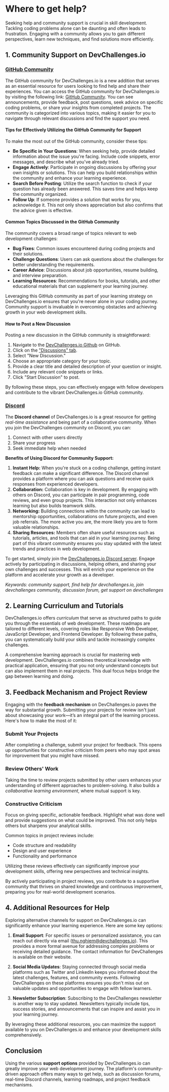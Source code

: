 # Where to get help?

Seeking help and community support is crucial in skill development. Tackling coding problems alone can be daunting and often leads to frustration. Engaging with a community allows you to gain different perspectives, learn new techniques, and find solutions more efficiently.

## 1. Community Support on DevChallenges.io

### [GitHub Community](https://github.com/orgs/devchallenges-io/discussions)

The GitHub community for DevChallenges.io is a new addition that serves as an essential resource for users looking to find help and share their experiences. You can access the GitHub community for DevChallenges.io by visiting the following link: [GitHub Community](https://github.com/orgs/devchallenges-io/discussions). You can see announcements, provide feedback, post questions, seek advice on specific coding problems, or share your insights from completed projects. The community is categorized into various topics, making it easier for you to navigate through relevant discussions and find the support you need.

#### Tips for Effectively Utilizing the GitHub Community for Support

To make the most out of the GitHub community, consider these tips:

- **Be Specific in Your Questions**: When seeking help, provide detailed information about the issue you're facing. Include code snippets, error messages, and describe what you've already tried.
- **Engage Actively**: Participate in ongoing discussions by offering your own insights or solutions. This can help you build relationships within the community and enhance your learning experience.
- **Search Before Posting**: Utilize the search function to check if your question has already been answered. This saves time and helps keep the community organized.
- **Follow Up**: If someone provides a solution that works for you, acknowledge it. This not only shows appreciation but also confirms that the advice given is effective.

#### Common Topics Discussed in the GitHub Community

The community covers a broad range of topics relevant to web development challenges:

- **Bug Fixes**: Common issues encountered during coding projects and their solutions.
- **Challenge Questions**: Users can ask questions about the challenges for better understanding the requirements.
- **Career Advice**: Discussions about job opportunities, resume building, and interview preparation.
- **Learning Resources**: Recommendations for books, tutorials, and other educational materials that can supplement your learning journey.

Leveraging this GitHub community as part of your learning strategy on DevChallenges.io ensures that you're never alone in your coding journey. Community support is invaluable in overcoming obstacles and achieving growth in your web development skills.

#### How to Post a New Discussion

Posting a new discussion in the GitHub community is straightforward:

1.  Navigate to the [DevChallenges.io Github](https://github.com/devchallenges-io) on GitHub.
2.  Click on the ["Discussions" tab](https://github.com/orgs/devchallenges-io/discussions).
3.  Select "New Discussion."
4.  Choose an appropriate category for your topic.
5.  Provide a clear title and detailed description of your question or insight.
6.  Include any relevant code snippets or links.
7.  Click "Start Discussion" to post.

By following these steps, you can effectively engage with fellow developers and contribute to the vibrant DevChallenges.io GitHub community.

### [Discord](https://discord.com/invite/3R6vFeM)

The **Discord channel** of DevChallenges.io is a great resource for getting _real-time assistance_ and being part of a collaborative community. When you join the DevChallenges community on Discord, you can:

1.  Connect with other users directly
2.  Share your progress
3.  Seek immediate help when needed

**Benefits of Using Discord for Community Support:**

1.  **Instant Help:** When you're stuck on a coding challenge, getting instant feedback can make a significant difference. The Discord channel provides a platform where you can ask questions and receive quick responses from experienced developers.
2.  **Collaboration:** Collaboration is key in development. By engaging with others on Discord, you can participate in pair programming, code reviews, and even group projects. This interaction not only enhances learning but also builds teamwork skills.
3.  **Networking:** Building connections within the community can lead to mentorship opportunities, collaborations on future projects, and even job referrals. The more active you are, the more likely you are to form valuable relationships.
4.  **Sharing Resources:** Members often share useful resources such as tutorials, articles, and tools that can aid in your learning journey. Being part of this vibrant community ensures you stay updated with the latest trends and practices in web development.

To get started, simply join the [DevChallenges.io Discord server](https://discord.com/invite/3R6vFeM). Engage actively by participating in discussions, helping others, and sharing your own challenges and successes. This will enrich your experience on the platform and accelerate your growth as a developer.

_Keywords: community support, find help for devchallenges.io, join devchallenges community, discussion forum, get support on devchallenges_

## 2. Learning Curriculum and Tutorials

DevChallenges.io offers _curriculum_ that serve as structured paths to guide you through the essentials of web development. These roadmaps are tailored to different levels, covering roles like Responsive Web Developer, JavaScript Developer, and Frontend Developer. By following these paths, you can systematically build your skills and tackle increasingly complex challenges.

A comprehensive learning approach is crucial for mastering web development. DevChallenges.io combines theoretical knowledge with practical application, ensuring that you not only understand concepts but can also implement them in real projects. This dual focus helps bridge the gap between learning and doing.

## 3. Feedback Mechanism and Project Review

Engaging with the **feedback mechanism** on DevChallenges.io paves the way for substantial growth. Submitting your projects for review isn't just about showcasing your work—it’s an integral part of the learning process. Here's how to make the most of it:

### Submit Your Projects

After completing a challenge, submit your project for feedback. This opens up opportunities for constructive criticism from peers who may spot areas for improvement that you might have missed.

### Review Others' Work

Taking the time to review projects submitted by other users enhances your understanding of different approaches to problem-solving. It also builds a _collaborative learning environment_, where mutual support is key.

### Constructive Criticism

Focus on giving specific, actionable feedback. Highlight what was done well and provide suggestions on what could be improved. This not only helps others but sharpens your analytical skills.

Common topics in project reviews include:

- Code structure and readability
- Design and user experience
- Functionality and performance

Utilizing these reviews effectively can significantly improve your development skills, offering new perspectives and technical insights.

By actively participating in project reviews, you contribute to a supportive community that thrives on shared knowledge and continuous improvement, preparing you for real-world development scenarios.

## 4. Additional Resources for Help

Exploring alternative channels for support on DevChallenges.io can significantly enhance your learning experience. Here are some key options:

1.  **Email Support**: For specific issues or personalized assistance, you can reach out directly via email ([thu.nghiem@devchallenges.io](mailto:thu.nghiem@devchallenges.io)). This provides a more formal avenue for addressing complex problems or receiving detailed guidance. The contact information for DevChallenges is available on their website.

2.  **Social Media Updates**: Staying connected through social media platforms such as Twitter and LinkedIn keeps you informed about the latest challenges, features, and community events. Following DevChallenges on these platforms ensures you don't miss out on valuable updates and opportunities to engage with fellow learners.
3.  **Newsletter Subscription**: Subscribing to the DevChallenges newsletter is another way to stay updated. Newsletters typically include tips, success stories, and announcements that can inspire and assist you in your learning journey.

By leveraging these additional resources, you can maximize the support available to you on DevChallenges.io and enhance your development skills comprehensively.

## Conclusion

Using the various **support options** provided by DevChallenges.io can greatly improve your web development journey. The platform's community-driven approach offers many ways to get help, such as discussion forums, real-time Discord channels, learning roadmaps, and project feedback mechanisms.

